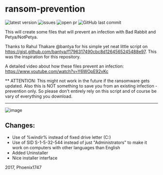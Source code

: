# ransom-prevention
![latest version](https://img.shields.io/github/release/Phoenix1747/ransom-prevention.svg?style=flat-square) ![issues](https://img.shields.io/github/issues/Phoenix1747/ransom-prevention.svg?style=flat-square) ![open pr](https://img.shields.io/github/issues-pr-raw/phoenix1747/ransom-prevention.svg?style=flat-square) ![GitHub last commit](https://img.shields.io/github/last-commit/phoenix1747/ransom-prevention.svg?style=flat-square)

This will create some files that will prevent an infection with Bad Rabbit and Petya/NotPetya.

Thanks to Rahul Thakare @bantya for his simple yet neat little script on https://gist.github.com/bantya/f1796317490cbc8d1264565245488e97. This was the inspiration for this repository.

A detailed video about how these files prevent an infection: https://www.youtube.com/watch?v=Y6WOpE92vKc

** ATTENTION: This might not work in the future if the ransomware gets updated. Also this is NOT something to save you from an existing infection - prevention only. So please don't entirely rely on this script and of course be vary of everything you download.

---

![image](https://phoenix1747.github.io/host/ransom.png)

## Changes: 
* Use of %windir% instead of fixed drive letter (C:)
* Use of SID S-1-5-32-544 instead of just "Administrators" to make it work on computers with other languages than English
* Added Uninstaller
* Nice installer interface

2017, Phoenix1747
